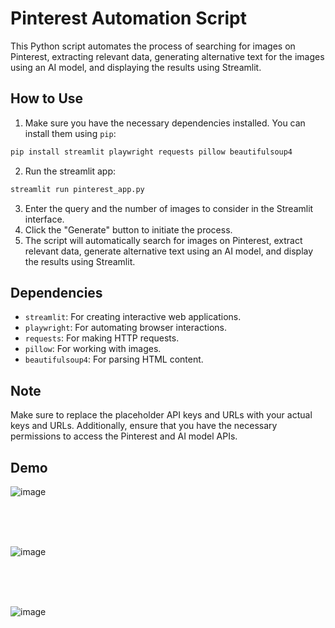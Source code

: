 # Pinterest Automation Script

This Python script automates the process of searching for images on Pinterest, extracting relevant data, generating alternative text for the images using an AI model, and displaying the results using Streamlit.

## How to Use

1. Make sure you have the necessary dependencies installed. You can install them using `pip`:

```bash
pip install streamlit playwright requests pillow beautifulsoup4
```

2. Run the streamlit app:
```bash
streamlit run pinterest_app.py
```

3. Enter the query and the number of images to consider in the Streamlit interface.
4. Click the "Generate" button to initiate the process.
5. The script will automatically search for images on Pinterest, extract relevant data, generate alternative text using an AI model, and display the results using Streamlit.

## Dependencies

- `streamlit`: For creating interactive web applications.
- `playwright`: For automating browser interactions.
- `requests`: For making HTTP requests.
- `pillow`: For working with images.
- `beautifulsoup4`: For parsing HTML content.

## Note

Make sure to replace the placeholder API keys and URLs with your actual keys and URLs. Additionally, ensure that you have the necessary permissions to access the Pinterest and AI model APIs.


## Demo 

![image](https://github.com/ideepankarsharma2003/PinterestScrapper/assets/74599435/1a35ad85-ce45-4c9b-87a2-eea4db18c89c) 

<br>
<br>
<br>

![image](https://github.com/ideepankarsharma2003/PinterestScrapper/assets/74599435/797cd56b-4afe-4af0-acf2-9ddfe97c0054) 

<br>
<br>
<br>

![image](https://github.com/ideepankarsharma2003/PinterestScrapper/assets/74599435/3e09733b-fd08-4eae-866c-8eec5f2943cd) 

<br>
<br>
<br>




